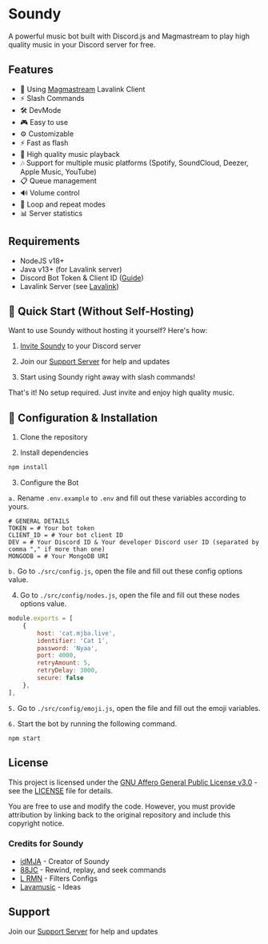 # Soundy
A powerful music bot built with Discord.js and Magmastream to play high quality music in your Discord server for free.

## Features
- 🔌 Using [Magmastream](https://github.com/Magmastream-NPM/magmastream) Lavalink Client
- ⚡ Slash Commands 
- 🛠️ DevMode
- 🎮 Easy to use
- ⚙️ Customizable
- ⚡ Fast as flash
- 🎵 High quality music playback
- 🎶 Support for multiple music platforms (Spotify, SoundCloud, Deezer, Apple Music, YouTube)
- 📋 Queue management
- 🔊 Volume control
- 🔁 Loop and repeat modes
- 📊 Server statistics

## Requirements
- NodeJS v18+
- Java v13+ (for Lavalink server)
- Discord Bot Token & Client ID ([Guide](https://discordjs.guide/preparations/setting-up-a-bot-application.html#creating-your-bot))
- Lavalink Server (see [Lavalink](https://lavalink.dev/))


## 🌟 Quick Start (Without Self-Hosting)
Want to use Soundy without hosting it yourself? Here's how:

1. [Invite Soundy](https://discord.com/oauth2/authorize?client_id=1260252174861074442&permissions=8&scope=bot%20applications.commands) to your Discord server

2. Join our [Support Server](https://discord.gg/pTbFUFdppU) for help and updates

3. Start using Soundy right away with slash commands!

That's it! No setup required. Just invite and enjoy high quality music.

## 🚀 Configuration & Installation

1. Clone the repository

2. Install dependencies
```bash
npm install
```

3. Configure the Bot

`a.` Rename `.env.example` to `.env` and fill out these variables according to yours.

```
# GENERAL DETAILS
TOKEN = # Your bot token
CLIENT_ID = # Your bot client ID
DEV = # Your Discord ID & Your developer Discord user ID (separated by comma "," if more than one)
MONGODB = # Your MongoDB URI
```

`b.` Go to `./src/config.js`, open the file and fill out these config options value.

4. Go to `./src/config/nodes.js`, open the file and fill out these nodes options value.

```js
module.exports = [
    {
        host: 'cat.mjba.live',
        identifier: 'Cat 1', 
        password: 'Nyaa',
        port: 4000,
        retryAmount: 5,
        retryDelay: 3000,
        secure: false
    },
],
```

`5.` Go to `./src/config/emoji.js`, open the file and fill out the emoji variables.

`6.` Start the bot by running the following command.

```
npm start
```

## License
This project is licensed under the [GNU Affero General Public License v3.0](LICENSE) - see the [LICENSE](LICENSE) file for details.

You are free to use and modify the code. However, you must provide attribution by linking back to the original repository and include this copyright notice.

### Credits for Soundy
- [idMJA](https://github.com/idMJA) - Creator of Soundy
- [88JC](https://github.com/88JC) - Rewind, replay, and seek commands
- [L RMN](https://github.com/lrmn7) - Filters Configs
- [Lavamusic](https://github.com/appujet/lavamusic) - Ideas

## Support
Join our [Support Server](https://discord.gg/pTbFUFdppU) for help and updates
